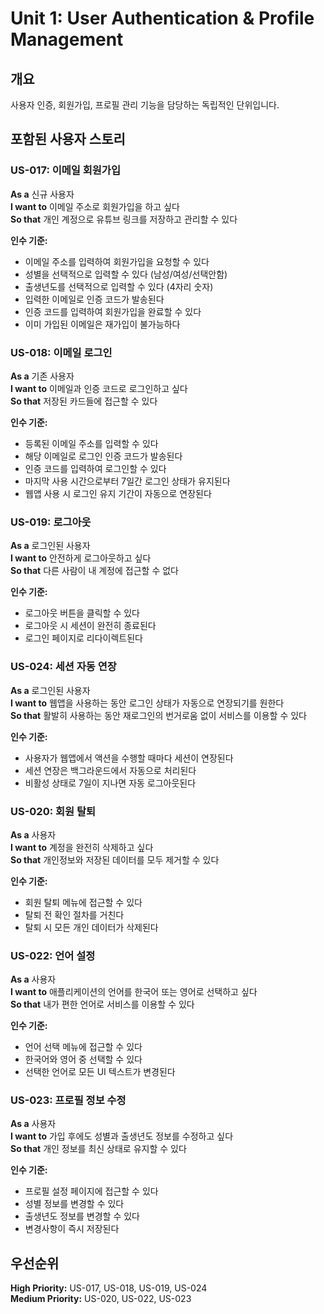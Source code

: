# Unit 1: User Authentication & Profile Management

## 개요
사용자 인증, 회원가입, 프로필 관리 기능을 담당하는 독립적인 단위입니다.

## 포함된 사용자 스토리

### US-017: 이메일 회원가입
**As a** 신규 사용자  
**I want to** 이메일 주소로 회원가입을 하고 싶다  
**So that** 개인 계정으로 유튜브 링크를 저장하고 관리할 수 있다

**인수 기준:**
- 이메일 주소를 입력하여 회원가입을 요청할 수 있다
- 성별을 선택적으로 입력할 수 있다 (남성/여성/선택안함)
- 출생년도를 선택적으로 입력할 수 있다 (4자리 숫자)
- 입력한 이메일로 인증 코드가 발송된다
- 인증 코드를 입력하여 회원가입을 완료할 수 있다
- 이미 가입된 이메일은 재가입이 불가능하다

### US-018: 이메일 로그인
**As a** 기존 사용자  
**I want to** 이메일과 인증 코드로 로그인하고 싶다  
**So that** 저장된 카드들에 접근할 수 있다

**인수 기준:**
- 등록된 이메일 주소를 입력할 수 있다
- 해당 이메일로 로그인 인증 코드가 발송된다
- 인증 코드를 입력하여 로그인할 수 있다
- 마지막 사용 시간으로부터 7일간 로그인 상태가 유지된다
- 웹앱 사용 시 로그인 유지 기간이 자동으로 연장된다

### US-019: 로그아웃
**As a** 로그인된 사용자  
**I want to** 안전하게 로그아웃하고 싶다  
**So that** 다른 사람이 내 계정에 접근할 수 없다

**인수 기준:**
- 로그아웃 버튼을 클릭할 수 있다
- 로그아웃 시 세션이 완전히 종료된다
- 로그인 페이지로 리다이렉트된다

### US-024: 세션 자동 연장
**As a** 로그인된 사용자  
**I want to** 웹앱을 사용하는 동안 로그인 상태가 자동으로 연장되기를 원한다  
**So that** 활발히 사용하는 동안 재로그인의 번거로움 없이 서비스를 이용할 수 있다

**인수 기준:**
- 사용자가 웹앱에서 액션을 수행할 때마다 세션이 연장된다
- 세션 연장은 백그라운드에서 자동으로 처리된다
- 비활성 상태로 7일이 지나면 자동 로그아웃된다

### US-020: 회원 탈퇴
**As a** 사용자  
**I want to** 계정을 완전히 삭제하고 싶다  
**So that** 개인정보와 저장된 데이터를 모두 제거할 수 있다

**인수 기준:**
- 회원 탈퇴 메뉴에 접근할 수 있다
- 탈퇴 전 확인 절차를 거친다
- 탈퇴 시 모든 개인 데이터가 삭제된다

### US-022: 언어 설정
**As a** 사용자  
**I want to** 애플리케이션의 언어를 한국어 또는 영어로 선택하고 싶다  
**So that** 내가 편한 언어로 서비스를 이용할 수 있다

**인수 기준:**
- 언어 선택 메뉴에 접근할 수 있다
- 한국어와 영어 중 선택할 수 있다
- 선택한 언어로 모든 UI 텍스트가 변경된다

### US-023: 프로필 정보 수정
**As a** 사용자  
**I want to** 가입 후에도 성별과 출생년도 정보를 수정하고 싶다  
**So that** 개인 정보를 최신 상태로 유지할 수 있다

**인수 기준:**
- 프로필 설정 페이지에 접근할 수 있다
- 성별 정보를 변경할 수 있다
- 출생년도 정보를 변경할 수 있다
- 변경사항이 즉시 저장된다

## 우선순위
**High Priority:** US-017, US-018, US-019, US-024  
**Medium Priority:** US-020, US-022, US-023
